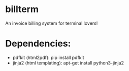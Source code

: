 # billterm
An invoice billing system for terminal lovers!

# Dependencies:
* pdfkit (html2pdf): pip install pdfkit
* jinja2 (html templating): apt-get install python3-jinja2

